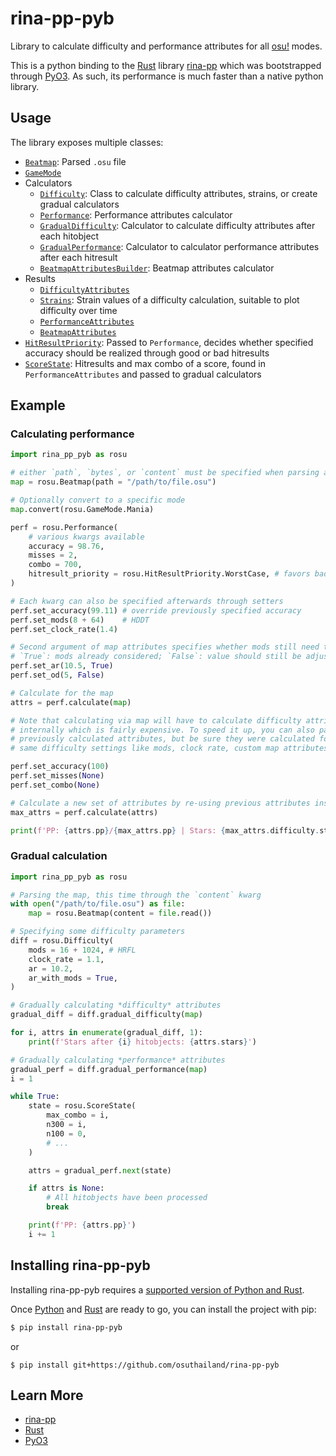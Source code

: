 # rina-pp-pyb

Library to calculate difficulty and performance attributes for all [osu!] modes.

This is a python binding to the [Rust] library [rina-pp] which was bootstrapped through [PyO3].
As such, its performance is much faster than a native python library.

## Usage

The library exposes multiple classes:
- [`Beatmap`](https://github.com/osuthailand/rina-pp-pyb/blob/f0f08fe9c9a94331840db67d5cf3b9b8cd15ea55/rina_pp_pyb.pyi#L23-L101): Parsed `.osu` file
- [`GameMode`](https://github.com/osuthailand/rina-pp-pyb/blob/f0f08fe9c9a94331840db67d5cf3b9b8cd15ea55/rina_pp_pyb.pyi#L5-L13)
- Calculators
  - [`Difficulty`](https://github.com/osuthailand/rina-pp-pyb/blob/f0f08fe9c9a94331840db67d5cf3b9b8cd15ea55/rina_pp_pyb.pyi#L103-L251): Class to calculate difficulty attributes, strains, or create gradual calculators
  - [`Performance`](https://github.com/osuthailand/rina-pp-pyb/blob/f0f08fe9c9a94331840db67d5cf3b9b8cd15ea55/rina_pp_pyb.pyi#L253-L439): Performance attributes calculator
  - [`GradualDifficulty`](https://github.com/osuthailand/rina-pp-pyb/blob/f0f08fe9c9a94331840db67d5cf3b9b8cd15ea55/rina_pp_pyb.pyi#L441-L465): Calculator to calculate difficulty attributes after each hitobject
  - [`GradualPerformance`](https://github.com/osuthailand/rina-pp-pyb/blob/f0f08fe9c9a94331840db67d5cf3b9b8cd15ea55/rina_pp_pyb.pyi#L467-L493): Calculator to calculator performance attributes after each hitresult
  - [`BeatmapAttributesBuilder`](https://github.com/osuthailand/rina-pp-pyb/blob/f0f08fe9c9a94331840db67d5cf3b9b8cd15ea55/rina_pp_pyb.pyi#L495-L617): Beatmap attributes calculator
- Results
  - [`DifficultyAttributes`](https://github.com/osuthailand/rina-pp-pyb/blob/f0f08fe9c9a94331840db67d5cf3b9b8cd15ea55/rina_pp_pyb.pyi#L666-L853)
  - [`Strains`](https://github.com/osuthailand/rina-pp-pyb/blob/f0f08fe9c9a94331840db67d5cf3b9b8cd15ea55/rina_pp_pyb.pyi#L928-L998): Strain values of a difficulty calculation, suitable to plot difficulty over time
  - [`PerformanceAttributes`](https://github.com/osuthailand/rina-pp-pyb/blob/f0f08fe9c9a94331840db67d5cf3b9b8cd15ea55/rina_pp_pyb.pyi#L855-L926)
  - [`BeatmapAttributes`](https://github.com/osuthailand/rina-pp-pyb/blob/f0f08fe9c9a94331840db67d5cf3b9b8cd15ea55/rina_pp_pyb.pyi#L1000-L1030)
- [`HitResultPriority`](https://github.com/osuthailand/rina-pp-pyb/blob/f0f08fe9c9a94331840db67d5cf3b9b8cd15ea55/rina_pp_pyb.pyi#L15-L21): Passed to `Performance`, decides whether specified accuracy should be realized through good or bad hitresults
- [`ScoreState`](https://github.com/osuthailand/rina-pp-pyb/blob/f0f08fe9c9a94331840db67d5cf3b9b8cd15ea55/rina_pp_pyb.pyi#L619-L664): Hitresults and max combo of a score, found in `PerformanceAttributes` and passed to gradual calculators

## Example

### Calculating performance

```py
import rina_pp_pyb as rosu

# either `path`, `bytes`, or `content` must be specified when parsing a map
map = rosu.Beatmap(path = "/path/to/file.osu")

# Optionally convert to a specific mode
map.convert(rosu.GameMode.Mania)

perf = rosu.Performance(
    # various kwargs available
    accuracy = 98.76,
    misses = 2,
    combo = 700,
    hitresult_priority = rosu.HitResultPriority.WorstCase, # favors bad hitresults
)

# Each kwarg can also be specified afterwards through setters
perf.set_accuracy(99.11) # override previously specified accuracy
perf.set_mods(8 + 64)    # HDDT
perf.set_clock_rate(1.4)

# Second argument of map attributes specifies whether mods still need to be accounted for
# `True`: mods already considered; `False`: value should still be adjusted
perf.set_ar(10.5, True)
perf.set_od(5, False)

# Calculate for the map
attrs = perf.calculate(map)

# Note that calculating via map will have to calculate difficulty attributes
# internally which is fairly expensive. To speed it up, you can also pass in
# previously calculated attributes, but be sure they were calculated for the
# same difficulty settings like mods, clock rate, custom map attributes, ...

perf.set_accuracy(100)
perf.set_misses(None)
perf.set_combo(None)

# Calculate a new set of attributes by re-using previous attributes instead of the map
max_attrs = perf.calculate(attrs)

print(f'PP: {attrs.pp}/{max_attrs.pp} | Stars: {max_attrs.difficulty.stars}')
```

### Gradual calculation

```py
import rina_pp_pyb as rosu

# Parsing the map, this time through the `content` kwarg
with open("/path/to/file.osu") as file:
    map = rosu.Beatmap(content = file.read())

# Specifying some difficulty parameters
diff = rosu.Difficulty(
    mods = 16 + 1024, # HRFL
    clock_rate = 1.1,
    ar = 10.2,
    ar_with_mods = True,
)

# Gradually calculating *difficulty* attributes
gradual_diff = diff.gradual_difficulty(map)

for i, attrs in enumerate(gradual_diff, 1):
    print(f'Stars after {i} hitobjects: {attrs.stars}')

# Gradually calculating *performance* attributes
gradual_perf = diff.gradual_performance(map)
i = 1

while True:
    state = rosu.ScoreState(
        max_combo = i,
        n300 = i,
        n100 = 0,
        # ...
    )

    attrs = gradual_perf.next(state)

    if attrs is None:
        # All hitobjects have been processed
        break

    print(f'PP: {attrs.pp}')
    i += 1
```

## Installing rina-pp-pyb

Installing rina-pp-pyb requires a [supported version of Python and Rust](https://github.com/PyO3/PyO3#usage).

Once [Python] and [Rust](https://www.rust-lang.org/learn/get-started) are ready to go, you can install the project with pip:

```sh
$ pip install rina-pp-pyb
```

or

```
$ pip install git+https://github.com/osuthailand/rina-pp-pyb
```

## Learn More
- [rina-pp]
- [Rust]
- [PyO3]

[osu!]: https://osu.ppy.sh/home
[Rust]: https://www.rust-lang.org
[rina-pp]: https://github.com/osuthailand/rina-pp
[PyO3]: https://github.com/PyO3/pyo3
[Python]: https://www.python.org/downloads/
